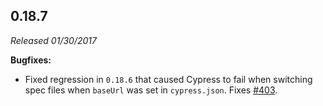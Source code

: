 ## 0.18.7

_Released 01/30/2017_

**Bugfixes:**

- Fixed regression in `0.18.6` that caused Cypress to fail when switching spec
  files when `baseUrl` was set in `cypress.json`. Fixes
  [#403](https://github.com/cypress-io/cypress/issues/403).
